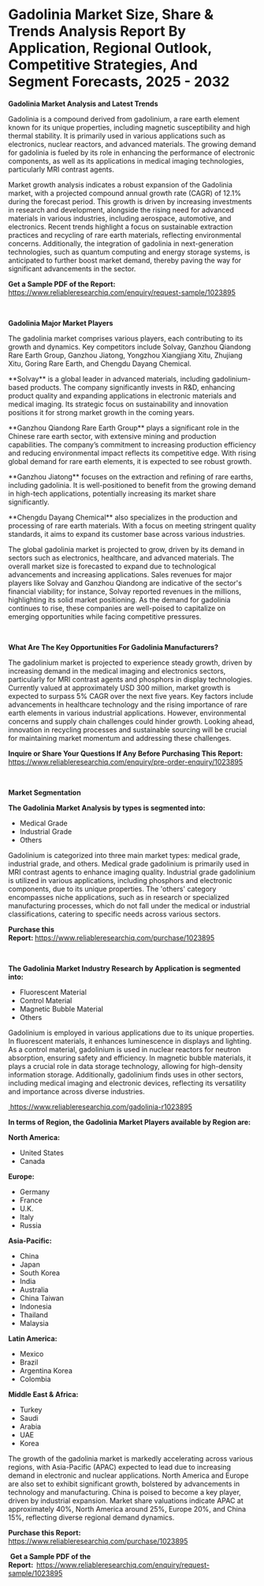 <p><h1>Gadolinia Market Size, Share & Trends Analysis Report By Application, Regional Outlook, Competitive Strategies, And Segment Forecasts, 2025 - 2032</h1></p><p><strong>Gadolinia Market Analysis and Latest Trends</strong></p>
<p><p>Gadolinia is a compound derived from gadolinium, a rare earth element known for its unique properties, including magnetic susceptibility and high thermal stability. It is primarily used in various applications such as electronics, nuclear reactors, and advanced materials. The growing demand for gadolinia is fueled by its role in enhancing the performance of electronic components, as well as its applications in medical imaging technologies, particularly MRI contrast agents.</p><p>Market growth analysis indicates a robust expansion of the Gadolinia market, with a projected compound annual growth rate (CAGR) of 12.1% during the forecast period. This growth is driven by increasing investments in research and development, alongside the rising need for advanced materials in various industries, including aerospace, automotive, and electronics. Recent trends highlight a focus on sustainable extraction practices and recycling of rare earth materials, reflecting environmental concerns. Additionally, the integration of gadolinia in next-generation technologies, such as quantum computing and energy storage systems, is anticipated to further boost market demand, thereby paving the way for significant advancements in the sector.</p></p>
<p><strong>Get a Sample PDF of the Report:&nbsp;</strong> <a href="https://www.reliableresearchiq.com/enquiry/request-sample/1023895?utm_campaign=114&utm_medium=2&utm_source=Github&utm_content=ia&utm_term=16042025&utm_id=gadolinia">https://www.reliableresearchiq.com/enquiry/request-sample/1023895</a></p>
<p>&nbsp;</p>
<p><strong>Gadolinia Major Market Players</strong></p>
<p><p>The gadolinia market comprises various players, each contributing to its growth and dynamics. Key competitors include Solvay, Ganzhou Qiandong Rare Earth Group, Ganzhou Jiatong, Yongzhou Xiangjiang Xitu, Zhujiang Xitu, Goring Rare Earth, and Chengdu Dayang Chemical.</p><p>**Solvay** is a global leader in advanced materials, including gadolinium-based products. The company significantly invests in R&D, enhancing product quality and expanding applications in electronic materials and medical imaging. Its strategic focus on sustainability and innovation positions it for strong market growth in the coming years.</p><p>**Ganzhou Qiandong Rare Earth Group** plays a significant role in the Chinese rare earth sector, with extensive mining and production capabilities. The company’s commitment to increasing production efficiency and reducing environmental impact reflects its competitive edge. With rising global demand for rare earth elements, it is expected to see robust growth.</p><p>**Ganzhou Jiatong** focuses on the extraction and refining of rare earths, including gadolinia. It is well-positioned to benefit from the growing demand in high-tech applications, potentially increasing its market share significantly.</p><p>**Chengdu Dayang Chemical** also specializes in the production and processing of rare earth materials. With a focus on meeting stringent quality standards, it aims to expand its customer base across various industries.</p><p>The global gadolinia market is projected to grow, driven by its demand in sectors such as electronics, healthcare, and advanced materials. The overall market size is forecasted to expand due to technological advancements and increasing applications. Sales revenues for major players like Solvay and Ganzhou Qiandong are indicative of the sector's financial viability; for instance, Solvay reported revenues in the millions, highlighting its solid market positioning. As the demand for gadolinia continues to rise, these companies are well-poised to capitalize on emerging opportunities while facing competitive pressures.</p></p>
<p>&nbsp;</p>
<p><strong>What Are The Key Opportunities For Gadolinia Manufacturers?</strong></p>
<p><p>The gadolinium market is projected to experience steady growth, driven by increasing demand in the medical imaging and electronics sectors, particularly for MRI contrast agents and phosphors in display technologies. Currently valued at approximately USD 300 million, market growth is expected to surpass 5% CAGR over the next five years. Key factors include advancements in healthcare technology and the rising importance of rare earth elements in various industrial applications. However, environmental concerns and supply chain challenges could hinder growth. Looking ahead, innovation in recycling processes and sustainable sourcing will be crucial for maintaining market momentum and addressing these challenges.</p></p>
<p><strong>Inquire or Share Your Questions If Any Before Purchasing This Report:</strong> <a href="https://www.reliableresearchiq.com/enquiry/pre-order-enquiry/1023895?utm_campaign=114&utm_medium=2&utm_source=Github&utm_content=ia&utm_term=16042025&utm_id=gadolinia">https://www.reliableresearchiq.com/enquiry/pre-order-enquiry/1023895</a></p>
<p>&nbsp;</p>
<p><strong>Market Segmentation</strong></p>
<p><strong>The Gadolinia Market Analysis by types is segmented into:</strong></p>
<p><ul><li>Medical Grade</li><li>Industrial Grade</li><li>Others</li></ul></p>
<p><p>Gadolinium is categorized into three main market types: medical grade, industrial grade, and others. Medical grade gadolinium is primarily used in MRI contrast agents to enhance imaging quality. Industrial grade gadolinium is utilized in various applications, including phosphors and electronic components, due to its unique properties. The 'others' category encompasses niche applications, such as in research or specialized manufacturing processes, which do not fall under the medical or industrial classifications, catering to specific needs across various sectors.</p></p>
<p><strong>Purchase this Report:&nbsp;</strong><a href="https://www.reliableresearchiq.com/purchase/1023895?utm_campaign=114&utm_medium=2&utm_source=Github&utm_content=ia&utm_term=16042025&utm_id=gadolinia">https://www.reliableresearchiq.com/purchase/1023895</a></p>
<p>&nbsp;</p>
<p><strong>The Gadolinia Market Industry Research by Application is segmented into:</strong></p>
<p><ul><li>Fluorescent Material</li><li>Control Material</li><li>Magnetic Bubble Material</li><li>Others</li></ul></p>
<p><p>Gadolinium is employed in various applications due to its unique properties. In fluorescent materials, it enhances luminescence in displays and lighting. As a control material, gadolinium is used in nuclear reactors for neutron absorption, ensuring safety and efficiency. In magnetic bubble materials, it plays a crucial role in data storage technology, allowing for high-density information storage. Additionally, gadolinium finds uses in other sectors, including medical imaging and electronic devices, reflecting its versatility and importance across diverse industries.</p></p>
<p><a href="https://www.reliableresearchiq.com/gadolinia-r1023895?utm_campaign=114&utm_medium=2&utm_source=Github&utm_content=ia&utm_term=16042025&utm_id=gadolinia">&nbsp;https://www.reliableresearchiq.com/gadolinia-r1023895</a></p>
<p><strong>In terms of Region, the Gadolinia Market Players available by Region are:</strong></p>
<p>
    <p> <strong> North America: </strong>
        <ul>
            <li>United States</li>
            <li>Canada</li>
        </ul>
        </p> 
    <p> <strong> Europe: </strong>
        <ul>
            <li>Germany</li>
            <li>France</li>
            <li>U.K.</li>
            <li>Italy</li>
            <li>Russia</li>
        </ul>
        </p> 
    <p> <strong> Asia-Pacific: </strong>
        <ul>
            <li>China</li>
            <li>Japan</li>
            <li>South Korea</li>
            <li>India</li>
            <li>Australia</li>
            <li>China Taiwan</li>
            <li>Indonesia</li>
            <li>Thailand</li>
            <li>Malaysia</li>
        </ul>
        </p> 
    <p> <strong> Latin America: </strong>
        <ul>
            <li>Mexico</li>
            <li>Brazil</li>
            <li>Argentina Korea</li>
            <li>Colombia</li>
        </ul>
        </p> 
    <p> <strong> Middle East & Africa: </strong>
        <ul>
            <li>Turkey</li>
            <li>Saudi</li>
            <li>Arabia</li>
            <li>UAE</li>
            <li>Korea</li>
        </ul>
    </p>
    </p>
<p><p>The growth of the gadolinia market is markedly accelerating across various regions, with Asia-Pacific (APAC) expected to lead due to increasing demand in electronic and nuclear applications. North America and Europe are also set to exhibit significant growth, bolstered by advancements in technology and manufacturing. China is poised to become a key player, driven by industrial expansion. Market share valuations indicate APAC at approximately 40%, North America around 25%, Europe 20%, and China 15%, reflecting diverse regional demand dynamics.</p></p>
<p><strong>Purchase this Report: </strong><a href="https://www.reliableresearchiq.com/purchase/1023895?utm_campaign=114&utm_medium=2&utm_source=Github&utm_content=ia&utm_term=16042025&utm_id=gadolinia">https://www.reliableresearchiq.com/purchase/1023895</a></p>
<p>&nbsp;<strong>Get a Sample PDF of the Report:&nbsp;&nbsp;</strong><a href="https://www.reliableresearchiq.com/enquiry/request-sample/1023895?utm_campaign=114&utm_medium=2&utm_source=Github&utm_content=ia&utm_term=16042025&utm_id=gadolinia">https://www.reliableresearchiq.com/enquiry/request-sample/1023895</a></p>
<p><strong></strong></p>
<p><p></p><p></p><p></p></p>